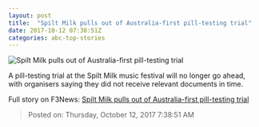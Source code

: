 ```yaml
---
layout: post
title:  "Spilt Milk pulls out of Australia-first pill-testing trial"
date: 2017-10-12 07:38:51Z
categories: abc-top-stories
---
```


![Spilt Milk pulls out of Australia-first pill-testing trial](http://www.abc.net.au/cm/rimage/6968700-1x1-large.jpg?v=7)

A pill-testing trial at the Spilt Milk music festival will no longer go ahead, with organisers saying they did not receive relevant documents in time.


Full story on F3News: [Spilt Milk pulls out of Australia-first pill-testing trial](http://www.f3nws.com/n/bSKEMD)

> Posted on: Thursday, October 12, 2017 7:38:51 AM
